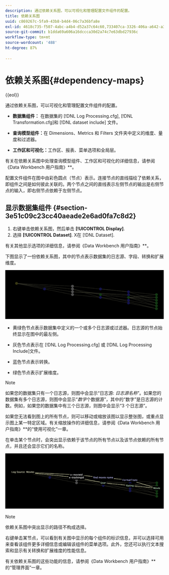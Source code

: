 ```yaml
---
description: 通过依赖关系图，可以可视化和管理配置文件组件的配置。
title: 依赖关系图
uuid: c869267c-5fa9-43b8-b4d4-06c7a36bfa8e
exl-id: 4618c735-f507-4abc-a4b4-d52a37c64c60,733407ca-3326-406a-a642-a3ea3d3f6b8b
source-git-commit: b1dda69a606a16dccca30d2a74c7e63dbd27936c
workflow-type: tm+mt
source-wordcount: '488'
ht-degree: 87%

---
```


# 依赖关系图{#dependency-maps}

{{eol}}

通过依赖关系图，可以可视化和管理配置文件组件的配置。

* **数据集组件：** 在数据集的 [!DNL Log Processing.cfg], [!DNL Transformation.cfg]和 [!DNL dataset include] 文件。

* **查询模型组件：**&#x200B;在 Dimensions、Metrics 和 Filters 文件夹中定义的维度、量度和过滤器。
* **工作区和可视化：**&#x200B;工作区、报表、菜单选项和全局层。

有关在依赖关系图中处理查询模型组件、工作区和可视化的详细信息，请参阅《Data Workbench 用户指南》**。

配置文件组件在图中由彩色圆点（节点）表示。连接节点的直线描绘了依赖关系，即组件之间是如何彼此关联的。两个节点之间的直线表示左侧节点的输出是右侧节点的输入，即右侧节点依赖于左侧节点。

## 显示数据集组件 {#section-3e51c09c23cc40aeade2e6ad0fa7c8d2}

1. 右键单击依赖关系图，然后单击 **[!UICONTROL Display]**.
1. 选择 **[!UICONTROL Dataset]**. X在 [!DNL Dataset].

有关其他显示选项的详细信息，请参阅《Data Workbench 用户指南》**。

下图显示了一份依赖关系图，其中的节点表示数据集的日志源、字段、转换和扩展维度。

![](assets/vis_DependencyMap.png)

* 黄绿色节点表示数据集中定义的一个或多个日志源或过滤器。日志源的节点始终显示在图中的最左侧。
* 灰色节点表示在 [!DNL Log Processing.cfg] 或 [!DNL Log Processing Include]文件。

* 蓝色节点表示转换。
* 绿色节点表示扩展维度。

>[!NOTE]
>
>如果您的数据集只有一个日志源，则图中会显示“日志源: *日志源名称*”。如果您的数据集有多个日志源，则图中会显示“*数字*&#x200B;个数据源”，其中的“数字”是日志源的计数。例如，如果您的数据集中有三个日志源，则图中会显示“3 个日志源”。

如果您无法看到图上的所有节点，则可以移动或缩放该图以显示整张图，或重点显示图上某一特定区域。有关缩放操作的详细信息，请参阅《Data Workbench 用户指南》**&#x200B;的“使用可视化”一章。

在单击某个节点时，会突出显示依赖于该节点的所有节点以及该节点依赖的所有节点，并且还会显示它们的名称。

![](assets/vis_DependencyMap_HighlightedPath.png)

>[!NOTE]
>
>依赖关系图中突出显示的路径不构成选择。

右键单击某节点，可以看到有关图中显示的每个组件的标识信息，并可以选择可用来查看该组件更多详细信息或编辑该组件的菜单选项。此外，您还可以执行文本搜索和显示有关转换和扩展维度的性能信息。

有关依赖关系图的这些功能的信息，请参阅《Data Workbench 用户指南》**&#x200B;的“管理界面”一章。
